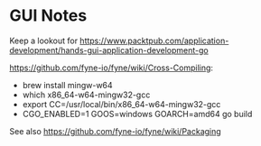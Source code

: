 # GUI Notes

Keep a lookout for https://www.packtpub.com/application-development/hands-gui-application-development-go

https://github.com/fyne-io/fyne/wiki/Cross-Compiling:

* brew install mingw-w64
* which x86_64-w64-mingw32-gcc
* export CC=/usr/local/bin/x86_64-w64-mingw32-gcc
* CGO_ENABLED=1 GOOS=windows GOARCH=amd64 go build

See also https://github.com/fyne-io/fyne/wiki/Packaging